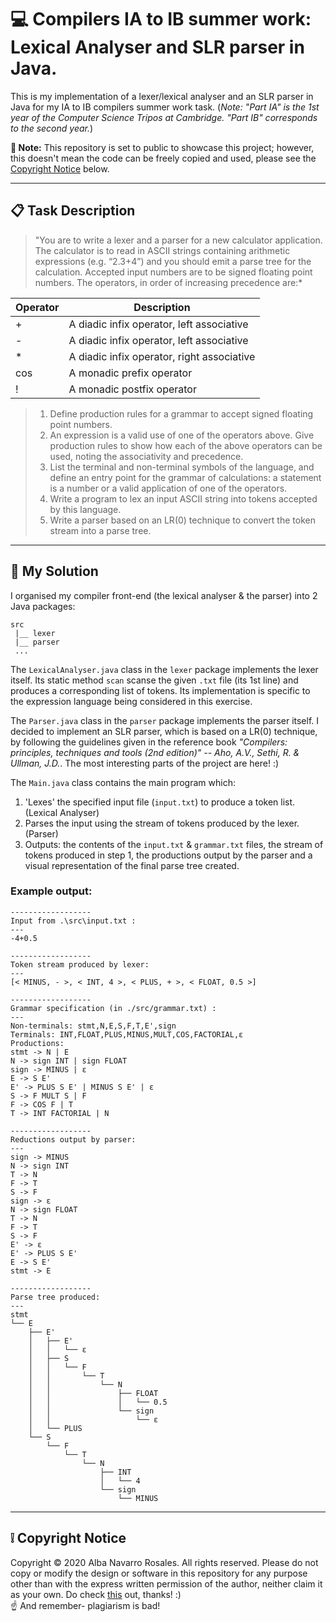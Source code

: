 # :computer: Compilers IA to IB summer work: Lexical Analyser and SLR parser in Java.
This is my implementation of a lexer/lexical analyser and an SLR parser in Java for my IA to IB compilers summer work task. (*Note: "Part IA" is the 1st year of the Computer Science Tripos at Cambridge. "Part IB" corresponds to the second year.*)

**:pushpin: Note:** This repository is set to public to showcase this project; however, this doesn't mean the code can be freely copied and used, please see the [Copyright Notice](#grey_exclamation-copyright-notice) below.

---

## :clipboard: Task Description
> "You are to write a lexer and a parser for a new calculator application. The calculator is to read in ASCII strings containing arithmetic expressions (e.g. “2.3+4”) and you
> should emit a parse tree for the calculation. Accepted input numbers are to be signed floating point numbers. The operators, in order of increasing precedence are:*

| Operator   | Description                           |
| --- | -------------------------------------------- |
| +   |  A diadic infix operator, left associative   |
| -   |  A diadic infix operator, left associative   |
| *   |  A diadic infix operator, right associative  |
| cos |  A monadic prefix operator                   |
| !   |  A monadic postfix operator                  |

> 1. Define production rules for a grammar to accept signed floating point numbers.
> 1. An expression is a valid use of one of the operators above. Give production rules to show how each of the above operators can be used, noting the associativity and precedence.
> 1. List the terminal and non-terminal symbols of the language, and define an entry point for the grammar of calculations: a statement is a number or a valid application of one of the operators.
> 1. Write a program to lex an input ASCII string into tokens accepted by this language.
> 1. Write a parser based on an LR(0) technique to convert the token stream into a parse tree.

---

## :thought_balloon: My Solution
I organised my compiler front-end (the lexical analyser & the parser) into 2 Java packages:
```
src
 |__ lexer
 |__ parser
 ...
```
The `LexicalAnalyser.java` class in the `lexer` package implements the lexer itself. Its static method `scan` scanse the given `.txt` file (its 1st line) and produces a corresponding list of tokens. Its implementation is specific to the expression language being considered in this exercise.

The `Parser.java` class in the `parser` package implements the parser itself. I decided to implement an SLR parser, which is based on a LR(0) technique, by following the guidelines given in the reference book *"Compilers: principles, techniques and tools (2nd edition)" -- Aho, A.V., Sethi, R. & Ullman, J.D.*. The most interesting parts of the project are here! :)

The `Main.java` class contains the main program which:
1. 'Lexes' the specified input file (`input.txt`) to produce a token list. (Lexical Analyser)
1. Parses the input using the stream of tokens produced by the lexer. (Parser)
1. Outputs: the contents of the `input.txt` & `grammar.txt` files, the stream of tokens produced in step 1, the productions output by the parser and a visual representation of the final parse tree created.

### Example output:
```
------------------
Input from .\src\input.txt : 
---
-4+0.5

------------------
Token stream produced by lexer: 
---
[< MINUS, - >, < INT, 4 >, < PLUS, + >, < FLOAT, 0.5 >]

------------------
Grammar specification (in ./src/grammar.txt) : 
---
Non-terminals: stmt,N,E,S,F,T,E',sign
Terminals: INT,FLOAT,PLUS,MINUS,MULT,COS,FACTORIAL,ε
Productions:
stmt -> N | E
N -> sign INT | sign FLOAT
sign -> MINUS | ε
E -> S E'
E' -> PLUS S E' | MINUS S E' | ε
S -> F MULT S | F
F -> COS F | T
T -> INT FACTORIAL | N

------------------
Reductions output by parser: 
---
sign -> MINUS
N -> sign INT
T -> N
F -> T
S -> F
sign -> ε
N -> sign FLOAT
T -> N
F -> T
S -> F
E' -> ε
E' -> PLUS S E'
E -> S E'
stmt -> E

------------------
Parse tree produced: 
---
stmt
└── E
    ├── E'
    │   ├── E'
    │   │   └── ε
    │   ├── S
    │   │   └── F
    │   │       └── T
    │   │           └── N
    │   │               ├── FLOAT
    │   │               │   └── 0.5
    │   │               └── sign
    │   │                   └── ε
    │   └── PLUS
    └── S
        └── F
            └── T
                └── N
                    ├── INT
                    │   └── 4
                    └── sign
                        └── MINUS
```

---

## :grey_exclamation: Copyright Notice

Copyright &copy; 2020 Alba Navarro Rosales. All rights reserved. Please do not copy or modify the design or software in this repository for any purpose other than with the express written permission of the author, neither claim it as your own. Do check [this](https://choosealicense.com/no-permission/) out, thanks! :)
<br>:point_up: And remember- plagiarism is bad!
